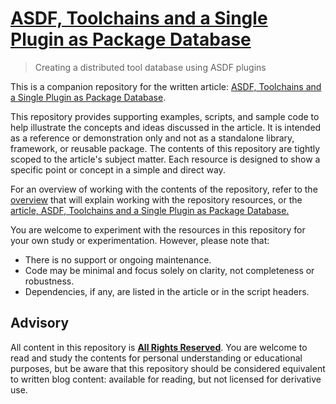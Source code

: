 # [ASDF, Toolchains and a Single Plugin as Package Database](https://writing.aeydr.dev/notes/asdf-toolchain-database-by-plugin)
> Creating a distributed tool database using ASDF plugins

This is a companion repository for the written article: [ASDF, Toolchains and a Single Plugin as Package Database](https://writing.aeydr.dev/notes/asdf-toolchain-database-by-plugin).

This repository provides supporting examples, scripts, and sample code to help illustrate the concepts and ideas discussed in the article. It is intended as a reference or demonstration only and not as a standalone library, framework, or reusable package. The contents of this repository are tightly scoped to the article's subject matter. Each resource is designed to show a specific point or concept in a simple and direct way.

For an overview of working with the contents of the repository, refer to the [overview](docs/overview.md) that will explain working with the repository resources, or the [article, ASDF, Toolchains and a Single Plugin as Package Database.](https://writing.aeydr.dev/notes/asdf-toolchain-database-by-plugin)

You are welcome to experiment with the resources in this repository for your own study or experimentation. However, please note that:

- There is no support or ongoing maintenance.
- Code may be minimal and focus solely on clarity, not completeness or robustness.
- Dependencies, if any, are listed in the article or in the script headers.

## Advisory

All content in this repository is [**All Rights Reserved**](LICENSE). You are welcome to read and study the contents for personal understanding or educational purposes, but be aware that this repository should be considered equivalent to written blog content: available for reading, but not licensed for derivative use.
